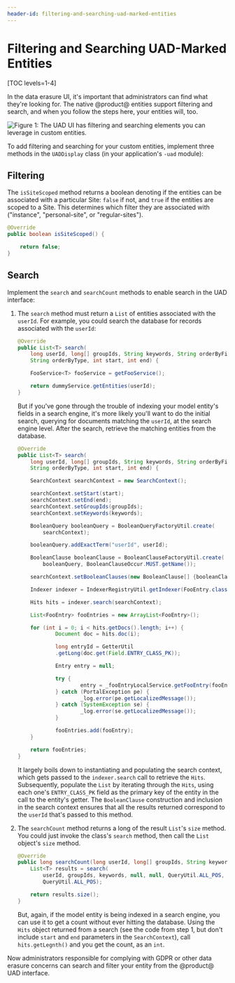 ```yaml
---
header-id: filtering-and-searching-uad-marked-entities
---
```


# Filtering and Searching UAD-Marked Entities

[TOC levels=1-4]

In the data erasure UI, it's important that administrators can find what they're
looking for. The native @product@ entities support filtering and search, and
when you follow the steps here, your entities will, too.

![Figure 1: The UAD UI has filtering and searching elements you can leverage in custom entities.](../../images/uad-filter-search.png)

To add filtering and searching for your custom entities, implement three
methods in the `UADDisplay` class (in your application's `-uad` module):

## Filtering

The `isSiteScoped` method returns a boolean denoting if the
entities can be associated with a particular Site: `false` if not, and
`true` if the entities are scoped to a Site. This determines which
filter they are associated with ("instance", "personal-site", or
"regular-sites").

```java
@Override
public boolean isSiteScoped() {

    return false;
}
```

## Search

Implement the `search` and `searchCount` methods to enable search in the UAD
interface:

1.  The `search` method must return a `List` of entities associated with the
    `userId`. For example, you could search the database for records
    associated with the `userId`:

    ```java
    @Override
    public List<T> search(
        long userId, long[] groupIds, String keywords, String orderByField,
        String orderByType, int start, int end) {

        FooService<T> fooService = getFooService();

        return dummyService.getEntities(userId);
    }
    ```

    But if you've gone through the trouble of indexing your model entity's
    fields in a search engine, it's more likely you'll want to do the initial
    search, querying for documents matching the `userId`, at the search engine
    level. After the search, retrieve the matching entities from the database.

    ```java
    @Override
    public List<T> search(
        long userId, long[] groupIds, String keywords, String orderByField,
        String orderByType, int start, int end) {

        SearchContext searchContext = new SearchContext();

        searchContext.setStart(start);
        searchContext.setEnd(end);
        searchContext.setGroupIds(groupIds);
        searchContext.setKeywords(keywords);

        BooleanQuery booleanQuery = BooleanQueryFactoryUtil.create(
            searchContext);

        booleanQuery.addExactTerm("userId", userId);

        BooleanClause booleanClause = BooleanClauseFactoryUtil.create(
            booleanQuery, BooleanClauseOccur.MUST.getName());

        searchContext.setBooleanClauses(new BooleanClause[] {booleanClause});

        Indexer indexer = IndexerRegistryUtil.getIndexer(FooEntry.class);

        Hits hits = indexer.search(searchContext);

        List<FooEntry> fooEntries = new ArrayList<FooEntry>();

        for (int i = 0; i < hits.getDocs().length; i++) {
                Document doc = hits.doc(i);

                long entryId = GetterUtil
                .getLong(doc.get(Field.ENTRY_CLASS_PK));

                Entry entry = null;

                try {
                        entry = _fooEntryLocalService.getFooEntry(fooEntryId);
                } catch (PortalException pe) {
                        _log.error(pe.getLocalizedMessage());
                } catch (SystemException se) {
                        _log.error(se.getLocalizedMessage());
                }

                fooEntries.add(fooEntry);
        }

        return fooEntries;
    }
    ```

    It largely boils down to instantiating and populating the search context,
    which gets passed to the `indexer.search` call to retrieve the `Hits`.
    Subsequently, populate the `List` by iterating through the `Hits`, using
    each one's `ENTRY_CLASS_PK` field as the primary key of the entity in the
    call to the entity's getter. The `BooleanClause` construction and inclusion
    in the search context ensures that all the results returned correspond to
    the `userId` that's passed to this method.

2.  The `searchCount` method  returns a long of the result `List`'s `size`
    method. You could just invoke the class's `search` method, then call the
    `List` object's `size` method.

    ```java
    @Override
    public long searchCount(long userId, long[] groupIds, String keywords) {
        List<T> results = search(
            userId, groupIds, keywords, null, null, QueryUtil.ALL_POS,
            QueryUtil.ALL_POS);

        return results.size();
    }
    ```

    But, again, if the model entity is being indexed in a search engine, you can
    use it to get a count without ever hitting the database. Using the `Hits`
    object returned from a search (see the code from step 1, but don't include
    `start` and `end` parameters in the `SearchContext`), call
    `hits.getLegnth()` and you get the count, as an `int`.

Now administrators responsible for complying with GDPR or other data erasure
concerns can search and filter your entity from the @product@ UAD interface.
